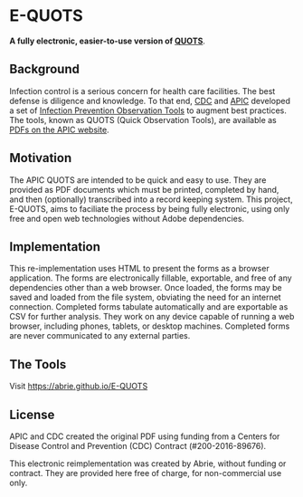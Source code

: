 # E-QUOTS
**A fully electronic, easier-to-use version of [QUOTS](https://ipcobservationtools.site.apic.org/observation-tools-library/)**.

## Background
Infection control is a serious concern for health care facilities. The best defense is diligence and knowledge. To that end, [CDC](https://cdc.gov) and [APIC](http://https://www.apic.org) developed a set of [Infection Prevention Observation Tools](http://ipcobservationtools.site.apic.org) to augment best practices. The tools, known as QUOTS (Quick Observation Tools), are available as [PDFs on the APIC website](https://ipcobservationtools.site.apic.org/observation-tools-library/).

## Motivation
The APIC QUOTS are intended to be quick and easy to use. They are provided as PDF documents which must be printed, completed by hand, and then (optionally) transcribed into a record keeping system. This project, E-QUOTS, aims to faciliate the process by being fully electronic, using only free and open web technologies without Adobe dependencies.

## Implementation
This re-implementation uses HTML to present the forms as a browser application. The forms are electronically fillable, exportable, and free of any dependencies other than a web browser. Once loaded, the forms may be saved and loaded from the file system, obviating the need for an internet connection. Completed forms tabulate automatically and are exportable as CSV for further analysis. They work on any device capable of running a web browser, including phones, tablets, or desktop machines. Completed forms are never communicated to any external parties.

## The Tools
Visit https://abrie.github.io/E-QUOTS

## License
APIC and CDC created the original PDF using funding from a Centers for Disease Control and Prevention (CDC) Contract (#200-2016-89676).

This electronic reimplementation was created by Abrie, without funding or contract. They are provided here free of charge, for non-commercial use only.
